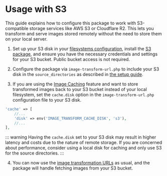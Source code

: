 # Usage with S3

This guide explains how to configure this package to work with S3-compatible storage services like AWS S3 or Cloudflare R2.
This lets you transform and serve images stored remotely without the need to store them on your local server.

1. Set up your S3 disk in your [filesystems configuration](https://laravel.com/docs/filesystem#amazon-s3-compatible-filesystems), install the [S3 package](https://laravel.com/docs/filesystem#s3-driver-configuration), and ensure you have the necessary credentials and settings for your S3 bucket. Public bucket access is not required.

2. Configure the package via `image-transform-url.php` to include your S3 disk in the `source_directories` as described in [the setup guide](/setup#configuring-remote-sources).

3. If you are using the [Image Caching](/image-caching) feature and want to store transformed images back to your S3 bucket instead of your local filesystem, set the `cache.disk` option in the `image-transform-url.php` configuration file to your S3 disk.

```php
'cache' => [
    //...
    'disk' => env('IMAGE_TRANSFORM_CACHE_DISK', 's3'),
    //...
],
```

::: warning
Having the `cache.disk` set to your S3 disk may result in higher latency and costs due to the nature of remote storage. If you are concerned about performance, consider using a local disk for caching and only use S3 for the source directories.
:::

4. You can now use the [image transformation URLs](/getting-started) as usual, and the package will handle fetching images from your S3 bucket.
